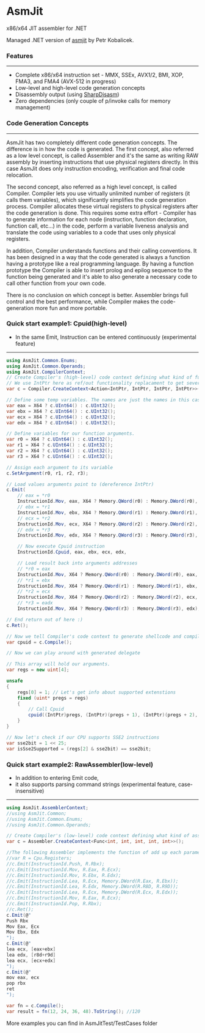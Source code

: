 ﻿AsmJit
===========

x86/x64 JIT assembler for .NET

Managed .NET version of [asmjit](https://github.com/kobalicek/asmjit) by Petr Kobalicek.


### Features
-----

- Complete x86/x64 instruction set - MMX, SSEx, AVX1/2, BMI, XOP, FMA3, and FMA4 (AVX-512 in progress)
- Low-level and high-level code generation concepts
- Disassembly output (using [SharpDisasm](https://github.com/spazzarama/SharpDisasm))
- Zero dependencies (only couple of p/invoke calls for memory management)


### Code Generation Concepts
-----

AsmJit has two completely different code generation concepts. The difference is in how the code is generated. The first concept, also referred as a low level concept, is called Assembler and it's the same as writing RAW assembly by inserting instructions that use physical registers directly. In this case AsmJit does only instruction encoding, verification and final code relocation.

The second concept, also referred as a high level concept, is called Compiler. Compiler lets you use virtually unlimited number of registers (it calls them variables), which significantly simplifies the code generation process. Compiler allocates these virtual registers to physical registers after the code generation is done. This requires some extra effort - Compiler has to generate information for each node (instruction, function declaration, function call, etc...) in the code, perform a variable liveness analysis and translate the code using variables to a code that uses only physical registers.

In addition, Compiler understands functions and their calling conventions. It has been designed in a way that the code generated is always a function having a prototype like a real programming language. By having a function prototype the Compiler is able to insert prolog and epilog sequence to the function being generated and it's able to also generate a necessary code to call other function from your own code.

There is no conclusion on which concept is better. Assembler brings full control and the best performance, while Compiler makes the code-generation more fun and more portable.


### Quick start example1: Cpuid(high-level)

- In the same Emit, Instruction can be entered continuously (experimental feature)

-----

```csharp
using AsmJit.Common.Enums;
using AsmJit.Common.Operands;
using AsmJit.CompilerContext;
// Create Compiler's (high-level) code context defining what kind of function (delegate) we want it to be compiled to.
// We use IntPtr here as ref/out functionality replacament to get several return values
var c = Compiler.CreateContext<Action<IntPtr, IntPtr, IntPtr, IntPtr>>();

// Define some temp variables. The names are just the names in this case.
var eax = X64 ? c.UInt64() : c.UInt32();
var ebx = X64 ? c.UInt64() : c.UInt32();
var ecx = X64 ? c.UInt64() : c.UInt32();
var edx = X64 ? c.UInt64() : c.UInt32();

// Define variables for our function arguments.
var r0 = X64 ? c.UInt64() : c.UInt32();
var r1 = X64 ? c.UInt64() : c.UInt32();
var r2 = X64 ? c.UInt64() : c.UInt32();
var r3 = X64 ? c.UInt64() : c.UInt32();

// Assign each argument to its variable
c.SetArgument(r0, r1, r2, r3);

// Load values arguments point to (dereference IntPtr)
c.Emit(
    // eax = *r0
    InstructionId.Mov, eax, X64 ? Memory.QWord(r0) : Memory.DWord(r0),
    // ebx = *r1
    InstructionId.Mov, ebx, X64 ? Memory.QWord(r1) : Memory.DWord(r1),
    // ecx = *r2
    InstructionId.Mov, ecx, X64 ? Memory.QWord(r2) : Memory.DWord(r2),
    // edx = *r3
    InstructionId.Mov, edx, X64 ? Memory.QWord(r3) : Memory.DWord(r3),

    // Now execute Cpuid instruction
    InstructionId.Cpuid, eax, ebx, ecx, edx,

    // Load result back into arguments addresses
    // *r0 = eax
    InstructionId.Mov, X64 ? Memory.QWord(r0) : Memory.DWord(r0), eax,
    // *r1 = ebx
    InstructionId.Mov, X64 ? Memory.QWord(r1) : Memory.DWord(r1), ebx,
    // *r2 = ecx
    InstructionId.Mov, X64 ? Memory.QWord(r2) : Memory.DWord(r2), ecx,
    // *r3 = eadx
    InstructionId.Mov, X64 ? Memory.QWord(r3) : Memory.DWord(r3), edx);

// End return out of here :)
c.Ret();

// Now we tell Compiler's code context to generate shellcode and compile it into Action<IntPtr, IntPtr, IntPtr, IntPtr>
var cpuid = c.Compile();

// Now we can play around with generated delegate

// This array will hold our arguments.
var regs = new uint[4];

unsafe
{
    regs[0] = 1; // Let's get info about supported extenstions
    fixed (uint* pregs = regs)
    {
        // Call Cpuid
        cpuid((IntPtr)pregs, (IntPtr)(pregs + 1), (IntPtr)(pregs + 2), (IntPtr)(pregs + 3));
    }
}

// Now let's check if our CPU supports SSE2 instructions
var sse2bit = 1 << 25;
var isSse2Supported = (regs[2] & sse2bit) == sse2bit;
```


### Quick start example2: RawAssembler(low-level)

- In addition to entering Emit code, 
- it also supports parsing command strings (experimental feature, case-insensitive)

-----

```csharp
using AsmJit.AssemblerContext;
//using AsmJit.Common;
//using AsmJit.Common.Enums;
//using AsmJit.Common.Operands;

// Create Compiler's (low-level) code context defining what kind of assembler we want it to be compiled to.
var c = Assembler.CreateContext<Func<int, int, int, int, int>>();

//The following Assembler implements the function of add up each parameters.
//var R = Cpu.Registers;
//c.Emit(InstructionId.Push, R.Rbx);
//c.Emit(InstructionId.Mov, R.Eax, R.Ecx);
//c.Emit(InstructionId.Mov, R.Ebx, R.Edx);
//c.Emit(InstructionId.Lea, R.Ecx, Memory.DWord(R.Eax, R.Ebx));
//c.Emit(InstructionId.Lea, R.Edx, Memory.DWord(R.R8D, R.R9D));
//c.Emit(InstructionId.Lea, R.Ecx, Memory.DWord(R.Ecx, R.Edx));
//c.Emit(InstructionId.Mov, R.Eax, R.Ecx);
//c.Emit(InstructionId.Pop, R.Rbx);
//c.Ret();
c.Emit(@"
Push Rbx
Mov Eax, Ecx
Mov Ebx, Edx
");
c.Emit(@"
lea ecx, [eax+ebx]
lea edx, [r8d+r9d]
lea ecx, [ecx+edx]
");
c.Emit(@"
mov eax, ecx
pop rbx
ret
");

var fn = c.Compile();
var result = fn(12, 24, 36, 48).ToString(); //120
```

More examples you can find in AsmJitTest/TestCases folder